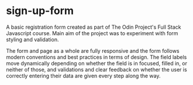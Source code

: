 # sign-up-form

A basic registration form created as part of The Odin Project's Full Stack Javascript course. Main aim of the project was to experiment with form styling and validation.

The form and page as a whole are fully responsive and the form follows modern conventions and best practices in terms of design. The field labels move dynamically depending on whether the field is in focused, filled in, or neither of those, and validations and clear feedback on whether the user is correctly entering their data are given every step along the way.